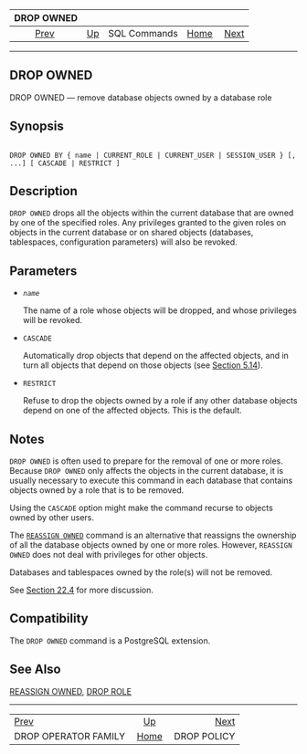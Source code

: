 

|                       DROP OWNED                      |                                        |              |                                                       |                                            |
| :---------------------------------------------------: | :------------------------------------- | :----------: | ----------------------------------------------------: | -----------------------------------------: |
| [Prev](sql-dropopfamily.html "DROP OPERATOR FAMILY")  | [Up](sql-commands.html "SQL Commands") | SQL Commands | [Home](index.html "PostgreSQL 17devel Documentation") |  [Next](sql-droppolicy.html "DROP POLICY") |

***

## DROP OWNED

DROP OWNED — remove database objects owned by a database role

## Synopsis

```

DROP OWNED BY { name | CURRENT_ROLE | CURRENT_USER | SESSION_USER } [, ...] [ CASCADE | RESTRICT ]
```

## Description

`DROP OWNED` drops all the objects within the current database that are owned by one of the specified roles. Any privileges granted to the given roles on objects in the current database or on shared objects (databases, tablespaces, configuration parameters) will also be revoked.

## Parameters

* *`name`*

    The name of a role whose objects will be dropped, and whose privileges will be revoked.

* `CASCADE`

    Automatically drop objects that depend on the affected objects, and in turn all objects that depend on those objects (see [Section 5.14](ddl-depend.html "5.14. Dependency Tracking")).

* `RESTRICT`

    Refuse to drop the objects owned by a role if any other database objects depend on one of the affected objects. This is the default.

## Notes

`DROP OWNED` is often used to prepare for the removal of one or more roles. Because `DROP OWNED` only affects the objects in the current database, it is usually necessary to execute this command in each database that contains objects owned by a role that is to be removed.

Using the `CASCADE` option might make the command recurse to objects owned by other users.

The [`REASSIGN OWNED`](sql-reassign-owned.html "REASSIGN OWNED") command is an alternative that reassigns the ownership of all the database objects owned by one or more roles. However, `REASSIGN OWNED` does not deal with privileges for other objects.

Databases and tablespaces owned by the role(s) will not be removed.

See [Section 22.4](role-removal.html "22.4. Dropping Roles") for more discussion.

## Compatibility

The `DROP OWNED` command is a PostgreSQL extension.

## See Also

[REASSIGN OWNED](sql-reassign-owned.html "REASSIGN OWNED"), [DROP ROLE](sql-droprole.html "DROP ROLE")

***

|                                                       |                                                       |                                            |
| :---------------------------------------------------- | :---------------------------------------------------: | -----------------------------------------: |
| [Prev](sql-dropopfamily.html "DROP OPERATOR FAMILY")  |         [Up](sql-commands.html "SQL Commands")        |  [Next](sql-droppolicy.html "DROP POLICY") |
| DROP OPERATOR FAMILY                                  | [Home](index.html "PostgreSQL 17devel Documentation") |                                DROP POLICY |
